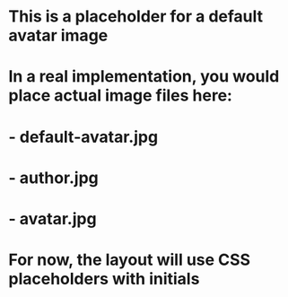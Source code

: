 # This is a placeholder for a default avatar image
# In a real implementation, you would place actual image files here:
# - default-avatar.jpg
# - author.jpg
# - avatar.jpg

# For now, the layout will use CSS placeholders with initials
